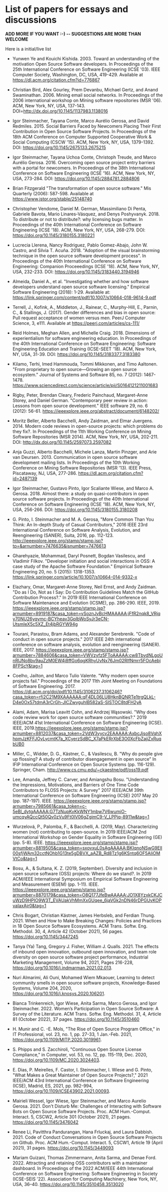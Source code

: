 # List of papers for essays and discussions

**ADD MORE IF YOU WANT :-) -- SUGGESTIONS ARE MORE THAN WELCOME**

Here is a initial/live list

* Yunwen Ye and Kouichi Kishida. 2003. Toward an understanding of the motivation Open Source Software developers. In Proceedings of the 25th International Conference on Software Engineering (ICSE '03). IEEE Computer Society, Washington, DC, USA, 419-429. Available at https://dl.acm.org/citation.cfm?id=776867

*  Christian Bird, Alex Gourley, Prem Devanbu, Michael Gertz, and Anand Swaminathan. 2006. Mining email social networks. In Proceedings of the 2006 international workshop on Mining software repositories (MSR '06). ACM, New York, NY, USA, 137-143. DOI=http://dx.doi.org/10.1145/1137983.1138016 

*  Igor Steinmacher, Tayana Conte, Marco Aurélio Gerosa, and David Redmiles. 2015. Social Barriers Faced by Newcomers Placing Their First Contribution in Open Source Software Projects. In Proceedings of the 18th ACM Conference on Computer Supported Cooperative Work & Social Computing (CSCW '15). ACM, New York, NY, USA, 1379-1392. DOI: https://doi.org/10.1145/2675133.2675215 

*  Igor Steinmacher, Tayana Uchoa Conte, Christoph Treude, and Marco Aurélio Gerosa. 2016. Overcoming open source project entry barriers with a portal for newcomers. In Proceedings of the 38th International Conference on Software Engineering (ICSE '16). ACM, New York, NY, USA, 273-284. DOI: https://doi.org/10.1145/2884781.2884806 

* Brian Fitzgerald "The transformation of open source software." Mis Quarterly (2006): 587-598. Available at https://www.jstor.org/stable/25148740 

*  Christopher Vendome, Daniel M. German, Massimiliano Di Penta, Gabriele Bavota, Mario Linares-Vásquez, and Denys Poshyvanyk. 2018. To distribute or not to distribute?: why licensing bugs matter. In Proceedings of the 40th International Conference on Software Engineering (ICSE '18). ACM, New York, NY, USA, 268-279. DOI: https://doi.org/10.1145/3180155.3180221 

*  Lucrecia Llerena, Nancy Rodriguez, Pablo Gomez-Abajo, John W. Castro, and Silvia T. Acuña. 2018. "Adoption of the visual brainstorming technique in the open source software development process". In Proceedings of the 40th International Conference on Software Engineering: Companion Proceeedings (ICSE '18). ACM, New York, NY, USA, 232-233. DOI: https://doi.org/10.1145/3183440.3194946 

* Almeida, Daniel A., et al. "Investigating whether and how software developers understand open source software licensing." Empirical Software Engineering (2018): 1-29. Available at: https://link.springer.com/content/pdf/10.1007/s10664-018-9614-9.pdf

* Terrell, J., Kofink, A., Middleton, J., Rainear, C., Murphy-Hill, E., Parnin, C., & Stallings, J. (2017). Gender differences and bias in open source: Pull request acceptance of women versus men. PeerJ Computer Science, 3, e111. Available at https://peerj.com/articles/cs-111/

*  Reid Holmes, Meghan Allen, and Michelle Craig. 2018. Dimensions of experientialism for software engineering education. In Proceedings of the 40th International Conference on Software Engineering: Software Engineering Education and Training (ICSE-SEET '18). ACM, New York, NY, USA, 31-39. DOI: https://doi.org/10.1145/3183377.3183380 

* Kilamo, Terhi, Imed Hammouda, Tommi Mikkonen, and Timo Aaltonen. "From proprietary to open source—Growing an open source ecosystem." Journal of Systems and Software 85, no. 7 (2012): 1467-1478. https://www.sciencedirect.com/science/article/pii/S0164121211001683

* Rigby, Peter, Brendan Cleary, Frederic Painchaud, Margaret-Anne Storey, and Daniel German. "Contemporary peer review in action: Lessons from open source development." IEEE software 29, no. 6 (2012): 56-61. https://ieeexplore.ieee.org/abstract/document/6148202/

*  Moritz Beller, Alberto Bacchelli, Andy Zaidman, and Elmar Juergens. 2014. Modern code reviews in open-source projects: which problems do they fix?. In Proceedings of the 11th Working Conference on Mining Software Repositories (MSR 2014). ACM, New York, NY, USA, 202-211. DOI: http://dx.doi.org/10.1145/2597073.2597082 

*  Anja Guzzi, Alberto Bacchelli, Michele Lanza, Martin Pinzger, and Arie van Deursen. 2013. Communication in open source software development mailing lists. In Proceedings of the 10th Working Conference on Mining Software Repositories (MSR '13). IEEE Press, Piscataway, NJ, USA, 277-286. https://dl.acm.org/citation.cfm?id=2487139

*  Igor Steinmacher, Gustavo Pinto, Igor Scaliante Wiese, and Marco A. Gerosa. 2018. Almost there: a study on quasi-contributors in open source software projects. In Proceedings of the 40th International Conference on Software Engineering (ICSE '18). ACM, New York, NY, USA, 256-266. DOI: https://doi.org/10.1145/3180155.3180208 

* G. Pinto, I. Steinmacher and M. A. Gerosa, "More Common Than You Think: An In-depth Study of Casual Contributors," 2016 IEEE 23rd International Conference on Software Analysis, Evolution, and Reengineering (SANER), Suita, 2016, pp. 112-123. http://ieeexplore.ieee.org/stamp/stamp.jsp?tp=&arnumber=7476635&isnumber=7476613

* Gharehyazie, Mohammad, Daryl Posnett, Bogdan Vasilescu, and Vladimir Filkov. "Developer initiation and social interactions in OSS: A case study of the Apache Software Foundation." Empirical Software Engineering 20, no. 5 (2015): 1318-1353. https://link.springer.com/article/10.1007/s10664-014-9332-x
  
* Elazhary, Omar, Margaret-Anne Storey, Neil Ernst, and Andy Zaidman. "Do as I Do, Not as I Say: Do Contribution Guidelines Match the GitHub Contribution Process?." In 2019 IEEE International Conference on Software Maintenance and Evolution (ICSME), pp. 286-290. IEEE, 2019. https://ieeexplore.ieee.org/stamp/stamp.jsp?arnumber=8919187&casa_token=vSoznJvBcHMAAAAA:jFfR2nqk8_VRjqy70NU26yqymc-BCYheav3GpIbWoSyJr3eCN-UtsmIeX5c5XZ_Et4jbRGYW94g

* Tourani, Parastou, Bram Adams, and Alexander Serebrenik. "Code of conduct in open source projects." 2017 IEEE 24th international conference on software analysis, evolution and reengineering (SANER). IEEE, 2017. https://ieeexplore.ieee.org/stamp/stamp.jsp?arnumber=7884606&casa_token=VWVzyfz5FToAAAAA:cw8TbvdNLgoUnRlJNo8bv9auZzM0EW4j8ffGo6qgKRhyUvNx76Jm02RlfNmrr5FOcAebj8FPScY&tag=1

* Coelho, Jailton, and Marco Tulio Valente. "Why modern open source projects fail." Proceedings of the 2017 11th Joint Meeting on Foundations of Software Engineering. 2017. https://dl.acm.org/doi/pdf/10.1145/3106237.3106246?casa_token=rfi2C21M9XAAAAAA:qF4DL06LU8HknBQNRTe1trgQLkL-D4e0Ox57tdmA3rCrGh-JlCZwvguhlB582aS-SISTOC8tdFH2yA

* Alami, Adam, Marisa Leavitt Cohn, and Andrzej Wąsowski. "Why does code review work for open source software communities?." 2019 IEEE/ACM 41st International Conference on Software Engineering (ICSE). IEEE, 2019.https://ieeexplore.ieee.org/stamp/stamp.jsp?arnumber=8812037&casa_token=2VdW3vycv2EAAAAA:AxbcJjso8VqhXhpmJzKFFJOvLycmtK7a_XCyerzSdBC_X7aPkERrXbE3O0XcFbZajiZxRuqbUB0

* Miller, C., Widder, D. G., Kästner, C., & Vasilescu, B. "Why do people give up flossing? A study of contributor disengagement in open source"  In IFIP International Conference on Open Source Systems (pp. 116-129). Springer, Cham. http://www.cs.cmu.edu/~ckaestne/pdf/oss19.pdf

* Lee, Amanda, Jeffrey C. Carver, and Amiangshu Bosu. "Understanding the Impressions, Motivations, and Barriers of One Time Code Contributors to FLOSS Projects: A Survey"  2017 IEEE/ACM 39th International Conference on Software Engineering (ICSE) 2017 May 20 (pp. 187-197). IEEE. https://ieeexplore.ieee.org/stamp/stamp.jsp?arnumber=7985661&casa_token=c-5eBl_dytgAAAAA:G7TzNupKvKkWNY1mbw7V6wumiO-umcqyAQccQt50Qv0zVu9Ft0lV06gZgimC9-V_LPPjq-8911w&tag=1

* Wurzelová, P., Palomba, F., & Bacchelli, A. (2019, May). Characterizing women (not) contributing to open-source. In 2019 IEEE/ACM 2nd International Workshop on Gender Equality in Software Engineering (GE) (pp. 5-8). IEEE. https://ieeexplore.ieee.org/stamp/stamp.jsp?arnumber=8819505&casa_token=sxovxuL0sAgAAAAA:BKIqnoNSwG9Ell00sfjWAm32cctNOhb1G13te5gDBVX_aAZB_Rd8Tz1g6KSntq6OF5AIiOMVtCo&tag=1

* Bosu, A., & Sultana, K. Z. (2019, September). Diversity and inclusion in open source software (OSS) projects: Where do we stand?. In 2019 ACM/IEEE International Symposium on Empirical Software Engineering and Measurement (ESEM) (pp. 1-11). IEEE. https://ieeexplore.ieee.org/stamp/stamp.jsp?arnumber=8870179&casa_token=O8Q177JfeBwAAAAA:JO1X8YzxkCKJCuWzD9HPIO9W3T_EVAUakVhMmXxGUqee_6jaVGk2nDN46rDPGUvKOPvaIaxAjr0&tag=1

* Chris Bogart, Christian Kästner, James Herbsleb, and Ferdian Thung. 2021. When and How to Make Breaking Changes: Policies and Practices in 18 Open Source Software Ecosystems. ACM Trans. Softw. Eng. Methodol. 30, 4, Article 42 (October 2021), 56 pages. https://doi.org/10.1145/3447245

* Tanya (Ya) Tang, Gregory J. Fisher, William J. Qualls. 2021. The effects of inbound open innovation, outbound open innovation, and team role diversity on open source software project performance, Industrial Marketing Management, Volume 94, 2021, Pages 216-228, https://doi.org/10.1016/j.indmarman.2021.02.013.

* Nuri Almarimi, Ali Ouni, Mohamed Wiem Mkaouer, Learning to detect community smells in open source software projects, Knowledge-Based Systems, Volume 204, 2020,  https://doi.org/10.1016/j.knosys.2020.106201.

* Bianca Trinkenreich, Igor Wiese, Anita Sarma, Marco Gerosa, and Igor Steinmacher. 2022. Women’s Participation in Open Source Software: A Survey of the Literature. ACM Trans. Softw. Eng. Methodol. 31, 4, Article 81 (October 2022), 37 pages. https://doi.org/10.1145/3510460

* H. Munir and C. -E. Mols, "The Rise of Open Source Program Office," in IT Professional, vol. 23, no. 1, pp. 27-33, 1 Jan.-Feb. 2021, https://doi.org/10.1109/MITP.2020.3019961.

* S. Phipps and S. Zacchiroli, "Continuous Open Source License Compliance," in Computer, vol. 53, no. 12, pp. 115-119, Dec. 2020, https://doi.org/10.1109/MC.2020.3024403.

* E. Dias, P. Meirelles, F. Castor, I. Steinmacher, I. Wiese and G. Pinto, "What Makes a Great Maintainer of Open Source Projects?," 2021 IEEE/ACM 43rd International Conference on Software Engineering (ICSE), Madrid, ES, 2021, pp. 982-994, https://doi.org/10.1109/ICSE43902.2021.00093.

* Mairieli Wessel, Igor Wiese, Igor Steinmacher, and Marco Aurelio Gerosa. 2021. Don't Disturb Me: Challenges of Interacting with Software Bots on Open Source Software Projects. Proc. ACM Hum.-Comput. Interact. 5, CSCW2, Article 301 (October 2021), 21 pages. https://doi.org/10.1145/3476042

* Renee Li, Pavitthra Pandurangan, Hana Frluckaj, and Laura Dabbish. 2021. Code of Conduct Conversations in Open Source Software Projects on Github. Proc. ACM Hum.-Comput. Interact. 5, CSCW1, Article 19 (April 2021), 31 pages. https://doi.org/10.1145/3449093

* Mariam Guizani, Thomas Zimmermann, Anita Sarma, and Denae Ford. 2022. Attracting and retaining OSS contributors with a maintainer dashboard. In Proceedings of the 2022 ACM/IEEE 44th International Conference on Software Engineering: Software Engineering in Society (ICSE-SEIS '22). Association for Computing Machinery, New York, NY, USA, 36–40. https://doi.org/10.1145/3510458.3513020


